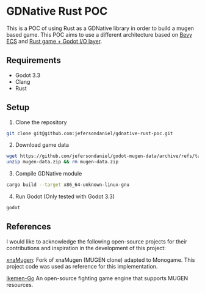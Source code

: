 # GDNative Rust POC

This is a POC of using Rust as a GDNative library in order to build a mugen based game. This POC aims to use a different architecture based on [Bevy ECS](https://bevyengine.org/) and [Rust game + Godot I/O layer](https://godot-rust.github.io/gdnative-book/overview/architecture.html#3-rust-game--godot-io-layer).

## Requirements

* Godot 3.3
* Clang
* Rust

## Setup

1. Clone the repository

```sh
git clone git@github.com:jefersondaniel/gdnative-rust-poc.git
```

2. Download game data

```sh
wget https://github.com/jefersondaniel/godot-mugen-data/archive/refs/tags/1.0.0.zip -O mugen-data.zip
unzip mugen-data.zip && rm mugen-data.zip
```

3. Compile GDNative module

```sh
cargo build --target x86_64-unknown-linux-gnu
```

4. Run Godot (Only tested with Godot 3.3)

```sh
godot
```

## References

I would like to acknowledge the following open-source projects for their contributions and inspiration in the development of this project:

[xnaMugen](https://github.com/scemino/xnamugen): Fork of xnaMugen (MUGEN clone) adapted to Monogame. This project code was used as reference for this implementation.

[Ikemen-Go](https://github.com/ikemen-engine/Ikemen-GO) An open-source fighting game engine that supports MUGEN resources.

